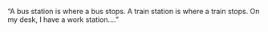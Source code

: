 “A bus station is where a bus stops. A train station is where a train stops. On my desk, I have a work station….” 
